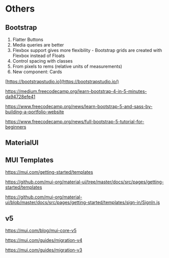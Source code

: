 # Others

## Bootstrap

1. Flatter Buttons
2. Media queries are better
3. Flexbox support gives more flexibility - Bootstrap grids are created with Flexbox instead of Floats
4. Control spacing with classes
5. From pixels to rems (relative units of measurements)
6. New component: Cards

[https://bootstrapstudio.io](https://bootstrapstudio.io/)

https://medium.freecodecamp.org/learn-bootstrap-4-in-5-minutes-da94728efe41

https://www.freecodecamp.org/news/learn-bootstrap-5-and-sass-by-building-a-portfolio-website

https://www.freecodecamp.org/news/full-bootstrap-5-tutorial-for-beginners

## MaterialUI

## MUI Templates

https://mui.com/getting-started/templates

https://github.com/mui-org/material-ui/tree/master/docs/src/pages/getting-started/templates

https://github.com/mui-org/material-ui/blob/master/docs/src/pages/getting-started/templates/sign-in/SignIn.js

## v5

https://mui.com/blog/mui-core-v5

https://mui.com/guides/migration-v4

https://mui.com/guides/migration-v3
